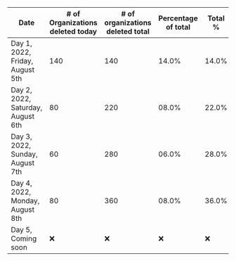 | Date | # of Organizations deleted today | # of organizations deleted total | Percentage of total |  Total % |
|---|---|---|---|---|
| Day 1, 2022, Friday, August 5th | 140 | 140 | 14.0% | 14.0% |
| Day 2, 2022, Saturday, August 6th | 80 | 220 | 08.0% | 22.0% |
| Day 3, 2022, Sunday, August 7th | 60 | 280 | 06.0% | 28.0% |
| Day 4, 2022, Monday, August 8th | 80 | 360 | 08.0% | 36.0% |
| Day 5, Coming soon | :x: | :x: | :x: | :x: |
